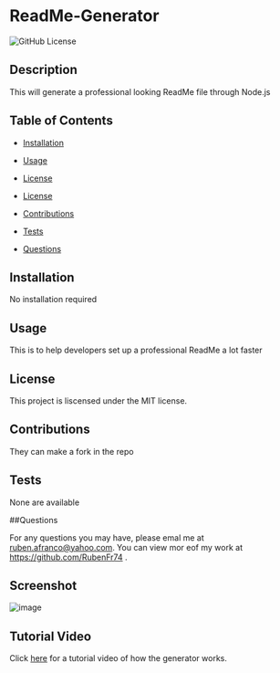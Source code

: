 # ReadMe-Generator
  
  ![GitHub License](https://img.shields.io/badge/license-MIT-blue.svg)

  ## Description
  This will generate a professional looking ReadMe file through Node.js

  ## Table of Contents

  * [Installation](#installation)

  * [Usage](#usage)
   
  * [License](#license)

  * [License](#license)

  * [Contributions](#contributions)

  * [Tests](#tests)

  * [Questions](#questions)

  ## Installation
  No installation required

  ## Usage
  This is to help developers set up a professional  ReadMe a lot faster

  ## License
    
  This project is liscensed under the MIT license.

  ## Contributions

  They can make a fork in the repo

  ## Tests

  None are available

  ##Questions
  
  For any questions you may have, please emal me at ruben.afranco@yahoo.com.
  You can view mor eof my work at https://github.com/RubenFr74 .
  
  ## Screenshot
  ![image](https://user-images.githubusercontent.com/119752452/220252600-c8626c10-93d3-4fb0-b7d7-485d5f3e139f.png)
  
  ## Tutorial Video
  Click [here](https://youtu.be/rK7jUU1-B3I) for a tutorial video of how the generator works.
